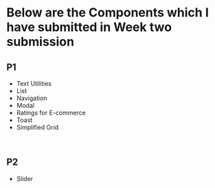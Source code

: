# Below are the Components which I have submitted in Week two submission

## P1

- Text Utilities
- List
- Navigation
- Modal
- Ratings for E-commerce
- Toast
- Simplified Grid

<br >

## P2

- Slider
